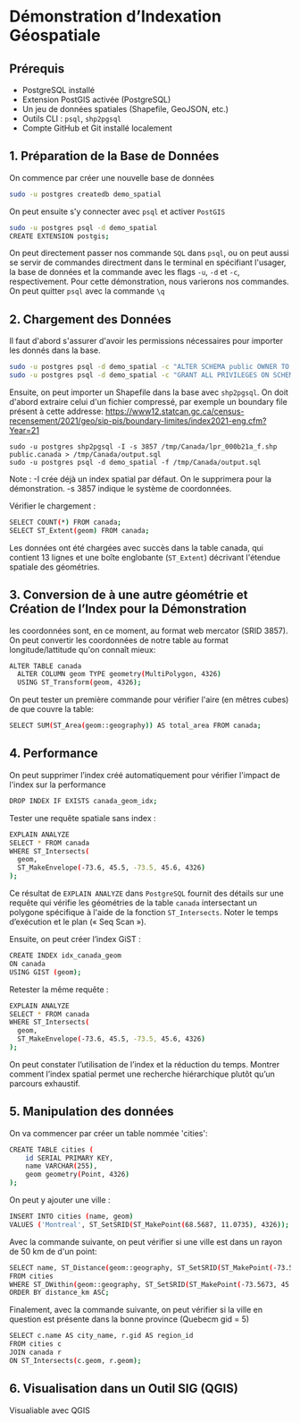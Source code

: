 # Démonstration d’Indexation Géospatiale

## Prérequis
- PostgreSQL installé
- Extension PostGIS activée (PostgreSQL)
- Un jeu de données spatiales (Shapefile, GeoJSON, etc.)
- Outils CLI : `psql`, `shp2pgsql`
- Compte GitHub et Git installé localement

## 1. Préparation de la Base de Données
On commence par créer une nouvelle base de données 
```bash
sudo -u postgres createdb demo_spatial
```
On peut ensuite s'y connecter avec `psql` et activer `PostGIS`

```bash
sudo -u postgres psql -d demo_spatial
CREATE EXTENSION postgis;
```
On peut directement passer nos commande `SQL` dans `psql`, ou on peut aussi se servir de commandes directment dans le terminal en spécifiant l'usager, la base de données et la commande avec les flags `-u`,  `-d` et `-c`, respectivement. Pour cette démonstration, nous varierons nos commandes. On peut quitter `psql` avec la commande `\q`

## 2. Chargement des Données

Il faut d'abord s'assurer d'avoir les permissions nécessaires pour importer les donnés dans la base.

```bash
sudo -u postgres psql -d demo_spatial -c "ALTER SCHEMA public OWNER TO postgres;"
sudo -u postgres psql -d demo_spatial -c "GRANT ALL PRIVILEGES ON SCHEMA public TO postgres;"
```

Ensuite, on peut importer un Shapefile dans la base avec `shp2pgsql`. On doit d'abord extraire celui d'un fichier compressé, par exemple un boundary file présent à cette addresse: https://www12.statcan.gc.ca/census-recensement/2021/geo/sip-pis/boundary-limites/index2021-eng.cfm?Year=21

```bashq
sudo -u postgres shp2pgsql -I -s 3857 /tmp/Canada/lpr_000b21a_f.shp public.canada > /tmp/Canada/output.sql
sudo -u postgres psql -d demo_spatial -f /tmp/Canada/output.sql
```

Note :
-I crée déjà un index spatial par défaut. On le supprimera pour la démonstration.
-s 3857 indique le système de coordonnées.

Vérifier le chargement :

```bash
SELECT COUNT(*) FROM canada;
SELECT ST_Extent(geom) FROM canada;
```

Les données ont été chargées avec succès dans la table canada, qui contient 13 lignes et une boîte englobante (`ST_Extent`) décrivant l'étendue spatiale des géométries.

## 3. Conversion de à une autre géométrie et Création de l’Index pour la Démonstration

les coordonnées sont, en ce moment, au format web mercator (SRID 3857). On peut convertir les coordonnées de notre table au format longitude/lattitude qu'on connaît mieux:

```bash
ALTER TABLE canada
  ALTER COLUMN geom TYPE geometry(MultiPolygon, 4326)
  USING ST_Transform(geom, 4326);
```

On peut tester un première commande pour vérifier l'aire (en mêtres cubes) de que couvre la table:

```bash
SELECT SUM(ST_Area(geom::geography)) AS total_area FROM canada;
```

## 4. Performance

On peut supprimer l’index créé automatiquement pour vérifier l'impact de l'index sur la performance
```bash
DROP INDEX IF EXISTS canada_geom_idx;
```

Tester une requête spatiale sans index :

```bash
EXPLAIN ANALYZE
SELECT * FROM canada
WHERE ST_Intersects(
  geom,
  ST_MakeEnvelope(-73.6, 45.5, -73.5, 45.6, 4326)
);
```

Ce résultat de `EXPLAIN ANALYZE` dans `PostgreSQL` fournit des détails sur une requête qui vérifie les géométries de la table `canada` intersectant un polygone spécifique à l'aide de la fonction `ST_Intersects`. Noter le temps d’exécution et le plan (« Seq Scan »).

Ensuite, on peut créer l’index GiST :

```bash
CREATE INDEX idx_canada_geom
ON canada 
USING GIST (geom);
```

Retester la même requête :

```bash
EXPLAIN ANALYZE
SELECT * FROM canada
WHERE ST_Intersects(
  geom,
  ST_MakeEnvelope(-73.6, 45.5, -73.5, 45.6, 4326)
);
```
On peut constater l’utilisation de l’index et la réduction du temps. Montrer comment l’index spatial permet une recherche hiérarchique plutôt qu’un parcours exhaustif.


## 5. Manipulation des données


On va commencer par créer un table nommée 'cities':

```bash
CREATE TABLE cities (
    id SERIAL PRIMARY KEY,
    name VARCHAR(255),
    geom geometry(Point, 4326)
);
```

On peut y ajouter une ville : 
```bash
INSERT INTO cities (name, geom)
VALUES ('Montreal', ST_SetSRID(ST_MakePoint(68.5687, 11.0735), 4326));
```

Avec la commande suivante, on peut vérifier si une ville est dans un rayon de 50 km de d'un point:

```bash
SELECT name, ST_Distance(geom::geography, ST_SetSRID(ST_MakePoint(-73.5673, 45.5017), 4326)::geography) AS distance_km
FROM cities
WHERE ST_DWithin(geom::geography, ST_SetSRID(ST_MakePoint(-73.5673, 45.5017), 4326)::geography, 50000)
ORDER BY distance_km ASC;
```

Finalement, avec la commande suivante, on peut vérifier si la ville en question est présente dans la bonne province (Quebecm gid = 5)

```bash
SELECT c.name AS city_name, r.gid AS region_id
FROM cities c
JOIN canada r
ON ST_Intersects(c.geom, r.geom);
```


## 6. Visualisation dans un Outil SIG (QGIS)

Visualiable avec QGIS
